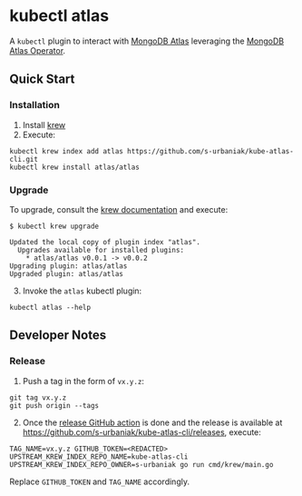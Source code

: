 # kubectl atlas

A `kubectl` plugin to interact with [MongoDB Atlas](https://www.mongodb.com/cloud/atlas) leveraging the [MongoDB Atlas Operator](https://www.mongodb.com/docs/atlas/atlas-operator/).

## Quick Start

### Installation

1. Install [krew](https://krew.sigs.k8s.io/)
2. Execute:
```
kubectl krew index add atlas https://github.com/s-urbaniak/kube-atlas-cli.git
kubectl krew install atlas/atlas
```

### Upgrade

To upgrade, consult the [krew documentation](https://krew.sigs.k8s.io/docs/user-guide/upgrading-plugins/) and execute:
```
$ kubectl krew upgrade

Updated the local copy of plugin index "atlas".
  Upgrades available for installed plugins:
    * atlas/atlas v0.0.1 -> v0.0.2
Upgrading plugin: atlas/atlas
Upgraded plugin: atlas/atlas

```

3. Invoke the `atlas` kubectl plugin:
```
kubectl atlas --help
```

## Developer Notes

### Release

1. Push a tag in the form of `vx.y.z`:
```
git tag vx.y.z
git push origin --tags
```
2. Once the [release GitHub action](https://github.com/s-urbaniak/kube-atlas-cli/actions/workflows/release.yml) is done
and the release is available at https://github.com/s-urbaniak/kube-atlas-cli/releases, execute:
```
TAG_NAME=vx.y.z GITHUB_TOKEN=<REDACTED> UPSTREAM_KREW_INDEX_REPO_NAME=kube-atlas-cli UPSTREAM_KREW_INDEX_REPO_OWNER=s-urbaniak go run cmd/krew/main.go
```
Replace `GITHUB_TOKEN` and `TAG_NAME` accordingly.

